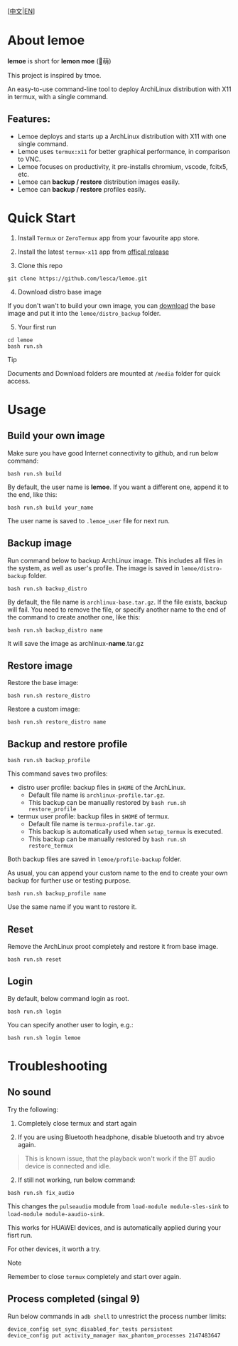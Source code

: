 [[中文](README_CN.md)|[EN](README.md)]

# About **lemoe**

**lemoe** is short for **lemon moe** (🍋萌)

This project is inspired by tmoe.

An easy-to-use command-line tool to deploy ArchiLinux distribution with X11 in termux, with a single command. 

## Features:

* Lemoe deploys and starts up a ArchLinux distribution with X11 with one single command.
* Lemoe uses `termux:x11` for better graphical performance, in comparison to VNC.
* Lemoe focuses on productivity, it pre-installs chromium, vscode, fcitx5, etc.
* Lemoe can **backup / restore** distribution images easily.
* Lemoe can **backup / restore** profiles easily.



# Quick Start

1. Install `Termux` or `ZeroTermux` app from your favourite app store.

2. Install the latest `termux-x11` app from [offical release](https://github.com/termux/termux-x11/releases)

3. Clone this repo

```
git clone https://github.com/lesca/lemoe.git
```

4. Download distro base image

If you don't wan't to build your own image, you can [download](https://github.com/lesca/lemoe/wiki/Download) the base image and put it into the `lemoe/distro_backup` folder.

5. Your first run

```
cd lemoe
bash run.sh
```

> [!TIP]
> Documents and Download folders are mounted at `/media` folder for quick access.

# Usage

## Build your own image

Make sure you have good Internet connectivity to github, and run below command:

```
bash run.sh build
``` 

By default, the user name is **lemoe**. If you want a different one, append it to the end, like this:

```
bash run.sh build your_name
```

The user name is saved to `.lemoe_user` file for next run.

## Backup image

Run command below to backup ArchLinux image. This includes all files in the system, as well as user's profile. The image is saved in `lemoe/distro-backup` folder.

```
bash run.sh backup_distro
```

By default, the file name is `archlinux-base.tar.gz`. If the file exists, backup will fail. You need to remove the file, or specify another name to the end of the command to create another one, like this:

```
bash run.sh backup_distro name
```

It will save the image as archlinux-**name**.tar.gz

## Restore image

Restore the base image:

```
bash run.sh restore_distro
```

Restore a custom image:

```
bash run.sh restore_distro name
```

## Backup and restore profile

```
bash run.sh backup_profile
```

This command saves two profiles:

* distro user profile: backup files in `$HOME` of the ArchLinux. 
  * Default file name is `archlinux-profile.tar.gz`.
  * This backup can be manually restored by `bash run.sh restore_profile`
* termux user profile: backup files in `$HOME` of termux.
  * Default file name is `termux-profile.tar.gz`.
  * This backup is automatically used when `setup_termux` is executed. 
  * This backup can be manually restored by `bash run.sh restore_termux`

Both backup files are saved in `lemoe/profile-backup` folder.

As usual, you can append your custom name to the end to create your own backup for further use or testing purpose. 

```
bash run.sh backup_profile name
```

Use the same name if you want to restore it.

## Reset

Remove the ArchLinux proot completely and restore it from base image.

```
bash run.sh reset
```

## Login 

By default, below command login as root.

```
bash run.sh login
```

You can specify another user to login, e.g.:

```
bash run.sh login lemoe
```


# Troubleshooting

## No sound

Try the following:

1. Completely close termux and start again

2. If you are using Bluetooth headphone, disable bluetooth and try abvoe again.

> This is known issue, that the playback won't work if the BT audio device is connected and idle.

2. If still not working, run below command:

```
bash run.sh fix_audio
```

This changes the `pulseaudio` module from `load-module module-sles-sink` to `load-module module-aaudio-sink`.

This works for HUAWEI devices, and is automatically applied during your fisrt run. 

For other devices, it worth a try. 

> [!NOTE]
> Remember to close `termux` completely and start over again. 

## Process completed (singal 9)

Run below commands in `adb shell` to unrestrict the process number limits:

```
device_config set_sync_disabled_for_tests persistent
device_config put activity_manager max_phantom_processes 2147483647
```